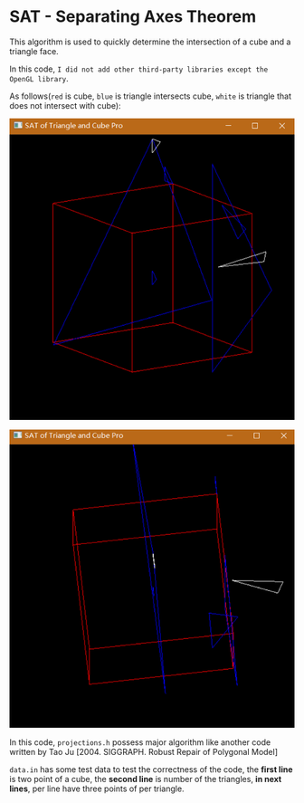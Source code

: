 # SAT - Separating Axes Theorem

This algorithm is used to quickly determine the intersection of a cube and a triangle face. 

In this code, `I did not add other third-party libraries except the OpenGL library`. 

As follows(`red` is cube, `blue` is triangle intersects cube, `white` is triangle that does not intersect with cube):

![](picture_0.png)

![](picture_1.png)

In this code, `projections.h` possess major algorithm like another code written by Tao Ju [2004. SIGGRAPH. Robust Repair of Polygonal Model]

`data.in` has some test data to test the correctness of the code, the **first line** is two point of a cube, the **second line** is number of the triangles, **in next lines**, per line have three points of per triangle.
